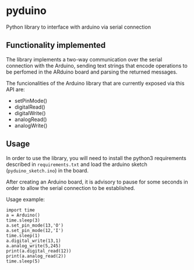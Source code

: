 pyduino
=======

Python library to interface with arduino via serial connection

Functionality implemented
-------------------------

The library implements a two-way communication over the serial connection with the Arduino, sending text strings that encode operations to be perfomed in the ARduino board and parsing the returned messages.

The funcionalities of the Arduino library that are currently exposed via this API are:

- setPinMode() 
- digitalRead()
- digitalWrite()
- analogRead()
- analogWrite()

Usage
-----

In order to use the library, you will need to install the python3 requirements described in ``requirements.txt`` and load the arduino sketch (``pyduino_sketch.ino``) in the board.

After creating an Arduino board, it is advisory to pause for some seconds in order to allow the serial connection to be established.

Usage example:

	import time
	a = Arduino()
	time.sleep(3)
	a.set_pin_mode(13,'O')
	a.set_pin_mode(12,'I')
	time.sleep(1)
	a.digital_write(13,1)
	a.analog_write(5,245)
	print(a.digital_read(12))
	print(a.analog_read(2))
	time.sleep(5)
